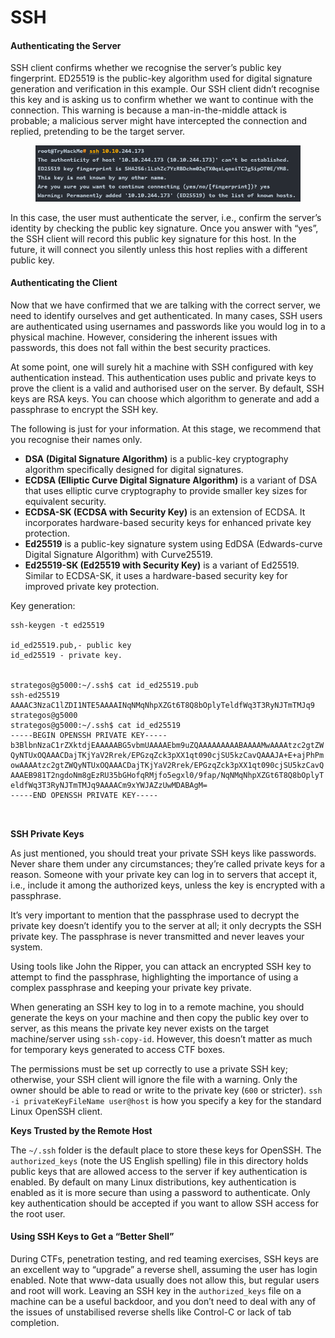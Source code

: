 # SSH

#### Authenticating the Server

SSH client confirms whether we recognise the server’s public key fingerprint. ED25519 is the public-key algorithm used for digital signature generation and verification in this example. Our SSH client didn’t recognise this key and is asking us to confirm whether we want to continue with the connection. This warning is because a man-in-the-middle attack is probable; a malicious server might have intercepted the connection and replied, pretending to be the target server.

<figure><img src="../../../.gitbook/assets/image (9).png" alt=""><figcaption></figcaption></figure>

In this case, the user must authenticate the server, i.e., confirm the server’s identity by checking the public key signature. Once you answer with “yes”, the SSH client will record this public key signature for this host. In the future, it will connect you silently unless this host replies with a different public key.



#### Authenticating the Client

Now that we have confirmed that we are talking with the correct server, we need to identify ourselves and get authenticated. In many cases, SSH users are authenticated using usernames and passwords like you would log in to a physical machine. However, considering the inherent issues with passwords, this does not fall within the best security practices.

At some point, one will surely hit a machine with SSH configured with key authentication instead. This authentication uses public and private keys to prove the client is a valid and authorised user on the server. By default, SSH keys are RSA keys. You can choose which algorithm to generate and add a passphrase to encrypt the SSH key.





The following is just for your information. At this stage, we recommend that you recognise their names only.

* **DSA (Digital Signature Algorithm)** is a public-key cryptography algorithm specifically designed for digital signatures.
* **ECDSA (Elliptic Curve Digital Signature Algorithm)** is a variant of DSA that uses elliptic curve cryptography to provide smaller key sizes for equivalent security.
* **ECDSA-SK (ECDSA with Security Key)** is an extension of ECDSA. It incorporates hardware-based security keys for enhanced private key protection.
* **Ed25519** is a public-key signature system using EdDSA (Edwards-curve Digital Signature Algorithm) with Curve25519.
* **Ed25519-SK (Ed25519 with Security Key)** is a variant of Ed25519. Similar to ECDSA-SK, it uses a hardware-based security key for improved private key protection.



Key generation:

```shell-session
ssh-keygen -t ed25519

id_ed25519.pub,- public key
id_ed25519 - private key.

           
strategos@g5000:~/.ssh$ cat id_ed25519.pub 
ssh-ed25519 AAAAC3NzaC1lZDI1NTE5AAAAINqNMqNhpXZGt6T8Q8bOplyTeldfWq3T3RyNJTmTMJq9 strategos@g5000
strategos@g5000:~/.ssh$ cat id_ed25519
-----BEGIN OPENSSH PRIVATE KEY-----
b3BlbnNzaC1rZXktdjEAAAAABG5vbmUAAAAEbm9uZQAAAAAAAAABAAAAMwAAAAtzc2gtZW
QyNTUxOQAAACDajTKjYaV2Rrek/EPGzqZck3pXX1qt090cjSU5kzCavQAAAJA+E+ajPhPm
owAAAAtzc2gtZWQyNTUxOQAAACDajTKjYaV2Rrek/EPGzqZck3pXX1qt090cjSU5kzCavQ
AAAEB981T2ngdoNm8gEzRU35bGHofqRMjfo5egxl0/9fap/NqNMqNhpXZGt6T8Q8bOplyT
eldfWq3T3RyNJTmTMJq9AAAACm9xYWJAZzUwMDABAgM=
-----END OPENSSH PRIVATE KEY-----

        
```



**SSH Private Keys**

As just mentioned, you should treat your private SSH keys like passwords. Never share them under any circumstances; they’re called private keys for a reason. Someone with your private key can log in to servers that accept it, i.e., include it among the authorized keys, unless the key is encrypted with a passphrase.

It’s very important to mention that the passphrase used to decrypt the private key doesn’t identify you to the server at all; it only decrypts the SSH private key. The passphrase is never transmitted and never leaves your system.

Using tools like John the Ripper, you can attack an encrypted SSH key to attempt to find the passphrase, highlighting the importance of using a complex passphrase and keeping your private key private.

When generating an SSH key to log in to a remote machine, you should generate the keys on your machine and then copy the public key over to server, as this means the private key never exists on the target machine/server using `ssh-copy-id`. However, this doesn’t matter as much for temporary keys generated to access CTF boxes.

The permissions must be set up correctly to use a private SSH key; otherwise, your SSH client will ignore the file with a warning. Only the owner should be able to read or write to the private key (`600` or stricter). `ssh -i privateKeyFileName user@host` is how you specify a key for the standard Linux OpenSSH client.

**Keys Trusted by the Remote Host**

The `~/.ssh` folder is the default place to store these keys for OpenSSH. The `authorized_keys` (note the US English spelling) file in this directory holds public keys that are allowed access to the server if key authentication is enabled. By default on many Linux distributions, key authentication is enabled as it is more secure than using a password to authenticate. Only key authentication should be accepted if you want to allow SSH access for the root user.



#### Using SSH Keys to Get a “Better Shell”

During CTFs, penetration testing, and red teaming exercises, SSH keys are an excellent way to “upgrade” a reverse shell, assuming the user has login enabled. Note that www-data usually does not allow this, but regular users and root will work. Leaving an SSH key in the `authorized_keys` file on a machine can be a useful backdoor, and you don’t need to deal with any of the issues of unstabilised reverse shells like Control-C or lack of tab completion.



